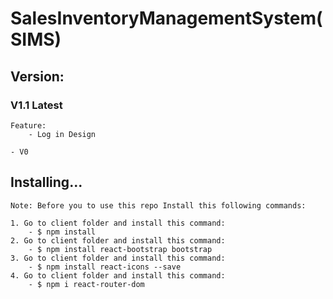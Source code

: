 # SalesInventoryManagementSystem(SIMS)

## Version: 

### V1.1 Latest
    Feature: 
        - Log in Design 

    - V0 







## Installing...
    Note: Before you to use this repo Install this following commands:

    1. Go to client folder and install this command: 
        - $ npm install
    2. Go to client folder and install this command: 
        - $ npm install react-bootstrap bootstrap
    3. Go to client folder and install this command: 
        - $ npm install react-icons --save
    4. Go to client folder and install this command: 
        - $ npm i react-router-dom
